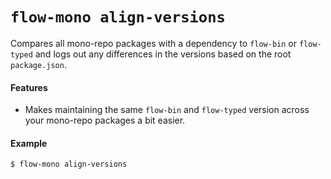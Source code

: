 # `flow-mono align-versions`

Compares all mono-repo packages with a dependency to `flow-bin` or `flow-typed` and logs out any differences in the versions based on the root `package.json`.

#### Features

* Makes maintaining the same `flow-bin` and `flow-typed` version across your mono-repo packages a bit easier.

#### Example

```sh
$ flow-mono align-versions
```
